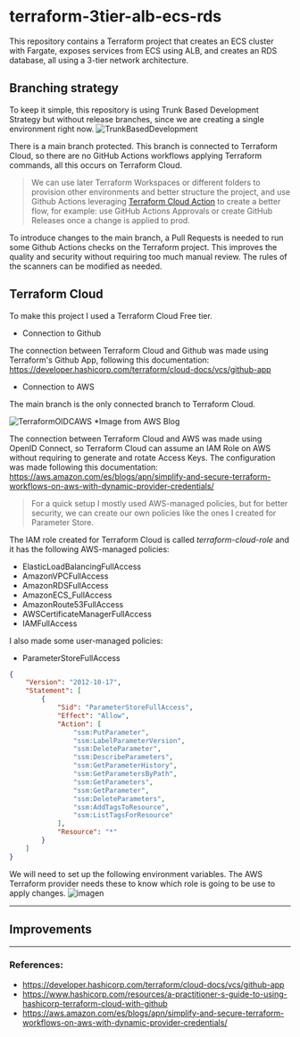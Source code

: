 # terraform-3tier-alb-ecs-rds
This repository contains a Terraform project that creates an ECS cluster with Fargate, exposes services from ECS using ALB, and creates an RDS database, all using a 3-tier network architecture.

## Branching strategy
To keep it simple, this repository is using Trunk Based Development Strategy but without release branches, since we are creating a single environment right now.
![TrunkBasedDevelopment](https://trunkbaseddevelopment.com/trunk1c.png)

There is a main branch protected. This branch is connected to Terraform Cloud, so there are no GitHub Actions workflows applying Terraform commands, all this occurs on Terraform Cloud.

> We can use later Terraform Workspaces or different folders to provision other environments and better structure the project, and use Github Actions leveraging [Terraform Cloud Action](https://developer.hashicorp.com/terraform/tutorials/automation/github-actions) to create a better flow, for example: use GitHub Actions Approvals or create GitHub Releases once a change is applied to prod.

To introduce changes to the main branch, a Pull Requests is needed to run some Github Actions checks on the Terraform project. This improves the quality and security without requiring too much manual review. The rules of the scanners can be modified as needed.


## Terraform Cloud
To make this project I used a Terraform Cloud Free tier.

- Connection to Github

The connection between Terraform Cloud and Github was made using Terraform's Github App, following this documentation: https://developer.hashicorp.com/terraform/cloud-docs/vcs/github-app

- Connection to AWS

The main branch is the only connected branch to Terraform Cloud.

![TerraformOIDCAWS](https://d2908q01vomqb2.cloudfront.net/77de68daecd823babbb58edb1c8e14d7106e83bb/2023/03/01/HashiCorp-Terraform-Provider-3.png)
*Image from AWS Blog

The connection between Terraform Cloud and AWS was made using OpenID Connect, so Terraform Cloud can assume an IAM Role on AWS without requiring to generate and rotate Access Keys. The configuration was made following this documentation: https://aws.amazon.com/es/blogs/apn/simplify-and-secure-terraform-workflows-on-aws-with-dynamic-provider-credentials/

> For a quick setup I mostly used AWS-managed policies, but for better security, we can create our own policies like the ones I created for Parameter Store.

The IAM role created for Terraform Cloud is called _terraform-cloud-role_ and it has the following AWS-managed policies:
- ElasticLoadBalancingFullAccess
- AmazonVPCFullAccess
- AmazonRDSFullAccess
- AmazonECS_FullAccess
- AmazonRoute53FullAccess
- AWSCertificateManagerFullAccess
- IAMFullAccess

I also made some user-managed policies:
- ParameterStoreFullAccess

```json
{
    "Version": "2012-10-17",
    "Statement": [
        {
            "Sid": "ParameterStoreFullAccess",
            "Effect": "Allow",
            "Action": [
                "ssm:PutParameter",
                "ssm:LabelParameterVersion",
                "ssm:DeleteParameter",
                "ssm:DescribeParameters",
                "ssm:GetParameterHistory",
                "ssm:GetParametersByPath",
                "ssm:GetParameters",
                "ssm:GetParameter",
                "ssm:DeleteParameters",
                "ssm:AddTagsToResource",
                "ssm:ListTagsForResource"
            ],
            "Resource": "*"
        }
    ]
}
```

We will need to set up the following environment variables. The AWS Terraform provider needs these to know which role is going to be use to apply changes.
![imagen](https://github.com/manraog/terraform-3tier-alb-ecs-rds/assets/5847960/f918e53a-f0f5-4632-a869-80f78d6156bb)

---------------

## Improvements


---------------
### References:
- https://developer.hashicorp.com/terraform/cloud-docs/vcs/github-app
- https://www.hashicorp.com/resources/a-practitioner-s-guide-to-using-hashicorp-terraform-cloud-with-github
- https://aws.amazon.com/es/blogs/apn/simplify-and-secure-terraform-workflows-on-aws-with-dynamic-provider-credentials/

